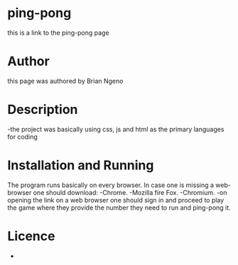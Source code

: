 # ping-pong
this is a link to the ping-pong page
# Author
this page was authored by Brian Ngeno
# Description
-the project was basically using css, js and html as the primary languages for coding
# Installation and Running
The program runs basically on every browser.
In case one is missing a web-browser one should download:
-Chrome.
-Mozilla fire Fox.
-Chromium.
-on opening the link on a web browser one should sign in and proceed to play the game where they provide the number they need to run and ping-pong it.
# Licence
-
